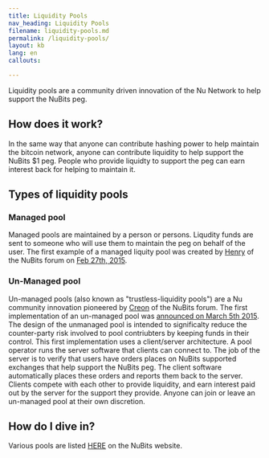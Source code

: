 ```yaml
---
title: Liquidity Pools
nav_heading: Liquidity Pools
filename: liquidity-pools.md
permalink: /liquidity-pools/
layout: kb
lang: en
callouts:

---
```


Liquidity pools are a community driven innovation of the Nu Network to help support the NuBits peg.

## How does it work?

In the same way that anyone can contribute hashing power to help maintain the bitcoin network, anyone can contribute liquidity to help support the NuBits $1 peg. People who provide liquidty to support the peg can earn interest back for helping to maintain it.

## Types of liquidity pools

### Managed pool

Managed pools are maintained by a person or persons. Liqudity funds are sent to someone who will use them to maintain the peg on behalf of the user. The first example of a managed liquity pool was created by [Henry](https://discuss.nubits.com/users/henry) of the NuBits forum on [Feb 27th, 2015](https://discuss.nubits.com/t/passed-motion-to-create-the-first-liquidity-pool-the-nu-lagoon/1616).

### Un-Managed pool

Un-managed pools (also known as "trustless-liquidity pools") are a Nu community innovation pioneered by [Creon](https://discuss.nubits.com/users/creon) of the NuBits forum. The first implementation of an un-managed pool was [announced on March 5th 2015](https://discuss.nubits.com/t/trust-less-liquidity-pool/1686). The design of the unmanaged pool is intended to significalty reduce the counter-party risk involved to pool contriubters by keeping funds in their control. This first implementation uses a client/server architecture. A pool operator runs the server software that clients can connect to. The job of the server is to verify that users have orders places on NuBits supported exchanges that help support the NuBits peg. The client software automatically places these orders and reports them back to the server. Clients compete with each other to provide liquidity, and earn interest paid out by the server for the support they provide. Anyone can join or leave an un-managed pool at their own discretion. 

## How do I dive in?

Various pools are listed [HERE](https://nubits.com/liquidity-pools) on the NuBits website.